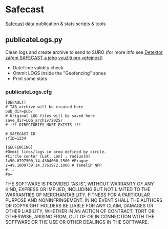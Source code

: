 # Safecast
[Safecast](https://safecast.org/) data publication &amp; stats scripts &amp; tools

## publicateLogs.py
Clean logs and create archive to send to SURO (for more info see [Detektor záření SAFECAST a jeho využití pro veřejnost](https://www.suro.cz/aplikace/czechrad-wiki/index.php/Detektor_z%C3%A1%C5%99en%C3%AD_SAFECAST_a_jeho_vyu%C5%BEit%C3%AD_pro_ve%C5%99ejnost))

- DateTime validity check
- Ommit LOGS inside the "Geofencing" zones
- Print some stats

### publicateLogs.cfg
```none
[DEFAULT]
# TAR archive will be created here
pub_dir=pub/
# Original LOG files will be saved here
save_dir=LOG_archiv/2025/
# !!! DIRECTORIES MUST EXISTS !!!

# SAFECAST ID
sfID=1234

[GEOFENCING]
#Ommit lines/logs in area defined by circle.
#Circle center [Lat, Lon] ; radius[m]
1=50.0797500,14.4304000,1500 #Prague
2=49.1800739,14.3761972,1000 # Temelin NPP
#...
#n=
```

THE SOFTWARE IS PROVIDED “AS IS”, WITHOUT WARRANTY OF ANY KIND, EXPRESS OR IMPLIED, INCLUDING BUT NOT LIMITED TO THE WARRANTIES OF MERCHANTABILITY, FITNESS FOR A PARTICULAR PURPOSE AND NONINFRINGEMENT. IN NO EVENT SHALL THE AUTHORS OR COPYRIGHT HOLDERS BE LIABLE FOR ANY CLAIM, DAMAGES OR OTHER LIABILITY, WHETHER IN AN ACTION OF CONTRACT, TORT OR OTHERWISE, ARISING FROM, OUT OF OR IN CONNECTION WITH THE SOFTWARE OR THE USE OR OTHER DEALINGS IN THE SOFTWARE.